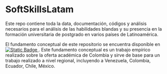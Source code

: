 # SoftSkillsLatam

Este repo contiene toda la data, documentación, códigos y análisis necesarios para el análisis de las habilidades blandas y su presencia en la formación universitaria de postgrado en varios países de Latinoamérica. 

El fundamento conceptual de este repositorio se encuentra disponible en [![Static Badge](https://img.shields.io/badge/art%C3%ACculo_acad%C3%A9mico-publicado_y_abierto-blue?logo=google-scholar&link=https%3A%2F%2Fwww.tandfonline.com%2Fdoi%2Ffull%2F10.1080%2F03075079.2023.2254799)
](https://doi.org/10.1080/03075079.2023.2254799). Este fundamento conceptual es un trabajo empírico realizado sobre la oferta académica de Colombia y sirve de base para un trabajo realizado a nivel regional, incluyendo a Venezuela, Colombia, Ecuador, Chile, México.

